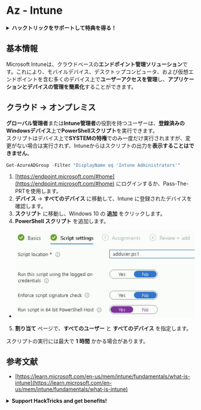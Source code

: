 # Az - Intune

<details>

<summary><strong>ハックトリックをサポートして特典を得る！</strong></summary>

* **HackTricksで会社の広告を見たい**場合や、**最新バージョンのPEASSを入手したい**場合、またはHackTricksをPDFでダウンロードしたい場合は、[**サブスクリプションプラン**](https://github.com/sponsors/carlospolop)をチェックしてください！
* [**公式PEASS＆HackTricksグッズ**](https://peass.creator-spring.com)を手に入れる
* [**The PEASS Family**](https://opensea.io/collection/the-peass-family)を見つけて、独占的な[**NFT**](https://opensea.io/collection/the-peass-family)のコレクションを見つける
* 💬 [**Discordグループ**](https://discord.gg/hRep4RUj7f)または[**Telegramグループ**](https://t.me/peass)に参加するか、**Twitter**で私をフォローする 🐦 [**@carlospolopm**](https://twitter.com/carlospolopm)
* **ハッキングのトリックを共有するために、PRを提出して** [**HackTricks**](https://github.com/carlospolop/hacktricks) **および** [**HackTricks Cloud**](https://github.com/carlospolop/hacktricks-cloud) **のGitHubリポジトリに参加する。**

</details>

## 基本情報

Microsoft Intuneは、クラウドベースの**エンドポイント管理ソリューション**です。これにより、モバイルデバイス、デスクトップコンピュータ、および仮想エンドポイントを含む多くのデバイス上で**ユーザーアクセスを管理**し、**アプリケーションとデバイスの管理を簡素化**することができます。

## クラウド -> オンプレミス

**グローバル管理者**または**Intune管理者**の役割を持つユーザーは、**登録済みのWindowsデバイス**上で**PowerShellスクリプト**を実行できます。\
スクリプトはデバイス上で**SYSTEMの特権**でのみ一度だけ実行されますが、変更がない場合は実行されず、Intuneからはスクリプトの出力を**表示することはできません**。
```powershell
Get-AzureADGroup -Filter "DisplayName eq 'Intune Administrators'"
```
1. [https://endpoint.microsoft.com/#home](https://endpoint.microsoft.com/#home) にログインするか、Pass-The-PRTを使用します。
2. **デバイス** -> **すべてのデバイス** に移動して、Intune に登録されたデバイスを確認します。
3. **スクリプト** に移動し、Windows 10 の **追加** をクリックします。
4. **PowerShell スクリプト** を追加します。
* ****![](<../../.gitbook/assets/image (2) (1) (2).png>)****
5. **割り当て** ページで、**すべてのユーザー** と **すべてのデバイス** を指定します。

スクリプトの実行には最大で **1 時間** かかる場合があります。

## 参考文献

* [https://learn.microsoft.com/en-us/mem/intune/fundamentals/what-is-intune](https://learn.microsoft.com/en-us/mem/intune/fundamentals/what-is-intune)

<details>

<summary><strong>Support HackTricks and get benefits!</strong></summary>

* **HackTricks で会社を宣伝したい**場合や、**PEASS の最新バージョンにアクセスしたい**場合は、[**SUBSCRIPTION PLANS**](https://github.com/sponsors/carlospolop) をご確認ください！
* [**公式の PEASS & HackTricks スワッグ**](https://peass.creator-spring.com) を手に入れましょう。
* [**The PEASS Family**](https://opensea.io/collection/the-peass-family) を見つけて、独占的な [**NFT**](https://opensea.io/collection/the-peass-family) を手に入れましょう。
* 💬 [**Discord グループ**](https://discord.gg/hRep4RUj7f) または [**Telegram グループ**](https://t.me/peass) に参加するか、**Twitter** 🐦 [**@carlospolopm**](https://twitter.com/carlospolopm) をフォローしてください。
* **ハッキングのトリックを共有するには、** [**HackTricks**](https://github.com/carlospolop/hacktricks) と [**HackTricks Cloud**](https://github.com/carlospolop/hacktricks-cloud) の GitHub リポジトリに PR を提出してください。

</details>
